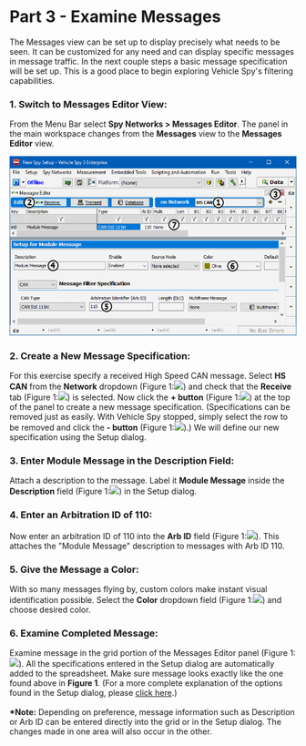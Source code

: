 # Part 3 - Examine Messages

The Messages view can be set up to display precisely what needs to be seen. It can be customized for any need and can display specific messages in message traffic. In the next couple steps a basic message specification will be set up. This is a good place to begin exploring Vehicle Spy's filtering capabilities.

### 1. Switch to Messages Editor View:

From the Menu Bar select **Spy Networks > Messages Editor**. The panel in the main workspace changes from the **Messages** view to the **Messages Editor** view.

![Figure 1: Building a receive message with the Messages Editor.](../../.gitbook/assets/spyexample1.3.gif)

### 2. Create a New Message Specification:

For this exercise specify a received High Speed CAN message. Select **HS CAN** from the **Network** dropdown (Figure 1:![](https://cdn.intrepidcs.net/support/VehicleSpy/assets/smOne.gif)) and check that the **Receive** tab (Figure 1:![](https://cdn.intrepidcs.net/support/VehicleSpy/assets/smTwo.gif)) is selected. Now click the **+ button** (Figure 1:![](https://cdn.intrepidcs.net/support/VehicleSpy/assets/smThree.gif)) at the top of the panel to create a new message specification. (Specifications can be removed just as easily. With Vehicle Spy stopped, simply select the row to be removed and click the **- button** (Figure 1:![](https://cdn.intrepidcs.net/support/VehicleSpy/assets/smThree.gif)).) We will define our new specification using the Setup dialog.

### 3. Enter Module Message in the Description Field:

Attach a description to the message. Label it **Module Message** inside the **Description** field (Figure 1:![](https://cdn.intrepidcs.net/support/VehicleSpy/assets/smFour.gif)) in the Setup dialog.

### 4. Enter an Arbitration ID of 110:

Now enter an arbitration ID of 110 into the **Arb ID** field (Figure 1:![](https://cdn.intrepidcs.net/support/VehicleSpy/assets/smFive.gif)). This attaches the "Module Message" description to messages with Arb ID 110.

### 5. Give the Message a Color:

With so many messages flying by, custom colors make instant visual identification possible. Select the **Color** dropdown field (Figure 1:![](https://cdn.intrepidcs.net/support/VehicleSpy/assets/smSix.gif)) and choose desired color.

### 6. Examine Completed Message:

Examine message in the grid portion of the Messages Editor panel (Figure 1:![](https://cdn.intrepidcs.net/support/VehicleSpy/assets/smSeven.gif)). All the specifications entered in the Setup dialog are automatically added to the spreadsheet. Make sure message looks exactly like the one found above in **Figure 1**. (For a more complete explanation of the options found in the Setup dialog, please [click here](../../vehicle-spy-main-menus/main-menu-spy-networks/message-editor/).)\
\
**\*Note:** Depending on preference, message information such as Description or Arb ID can be entered directly into the grid or in the Setup dialog. The changes made in one area will also occur in the other.
